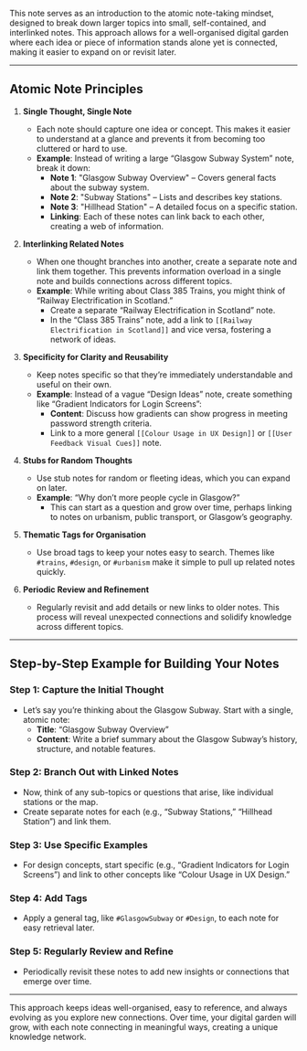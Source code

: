 This note serves as an introduction to the atomic note-taking mindset, designed to break down larger topics into small, self-contained, and interlinked notes. This approach allows for a well-organised digital garden where each idea or piece of information stands alone yet is connected, making it easier to expand on or revisit later.

---

## Atomic Note Principles

1. **Single Thought, Single Note**
   - Each note should capture one idea or concept. This makes it easier to understand at a glance and prevents it from becoming too cluttered or hard to use.
   - **Example**: Instead of writing a large “Glasgow Subway System” note, break it down:
     - **Note 1**: "Glasgow Subway Overview" – Covers general facts about the subway system.
     - **Note 2**: "Subway Stations" – Lists and describes key stations.
     - **Note 3**: "Hillhead Station" – A detailed focus on a specific station.
     - **Linking**: Each of these notes can link back to each other, creating a web of information.

2. **Interlinking Related Notes**
   - When one thought branches into another, create a separate note and link them together. This prevents information overload in a single note and builds connections across different topics.
   - **Example**: While writing about Class 385 Trains, you might think of “Railway Electrification in Scotland.”
     - Create a separate “Railway Electrification in Scotland” note.
     - In the “Class 385 Trains” note, add a link to `[[Railway Electrification in Scotland]]` and vice versa, fostering a network of ideas.

3. **Specificity for Clarity and Reusability**
   - Keep notes specific so that they’re immediately understandable and useful on their own.
   - **Example**: Instead of a vague “Design Ideas” note, create something like “Gradient Indicators for Login Screens”:
     - **Content**: Discuss how gradients can show progress in meeting password strength criteria.
     - Link to a more general `[[Colour Usage in UX Design]]` or `[[User Feedback Visual Cues]]` note.

4. **Stubs for Random Thoughts**
   - Use stub notes for random or fleeting ideas, which you can expand on later.
   - **Example**: “Why don’t more people cycle in Glasgow?”  
     - This can start as a question and grow over time, perhaps linking to notes on urbanism, public transport, or Glasgow’s geography.

5. **Thematic Tags for Organisation**
   - Use broad tags to keep your notes easy to search. Themes like `#trains`, `#design`, or `#urbanism` make it simple to pull up related notes quickly.

6. **Periodic Review and Refinement**
   - Regularly revisit and add details or new links to older notes. This process will reveal unexpected connections and solidify knowledge across different topics.

---

## Step-by-Step Example for Building Your Notes

### Step 1: Capture the Initial Thought
   - Let’s say you’re thinking about the Glasgow Subway. Start with a single, atomic note:
     - **Title**: “Glasgow Subway Overview”
     - **Content**: Write a brief summary about the Glasgow Subway’s history, structure, and notable features.

### Step 2: Branch Out with Linked Notes
   - Now, think of any sub-topics or questions that arise, like individual stations or the map.
   - Create separate notes for each (e.g., “Subway Stations,” “Hillhead Station”) and link them.

### Step 3: Use Specific Examples
   - For design concepts, start specific (e.g., “Gradient Indicators for Login Screens”) and link to other concepts like “Colour Usage in UX Design.”

### Step 4: Add Tags
   - Apply a general tag, like `#GlasgowSubway` or `#Design`, to each note for easy retrieval later.

### Step 5: Regularly Review and Refine
   - Periodically revisit these notes to add new insights or connections that emerge over time.

---

This approach keeps ideas well-organised, easy to reference, and always evolving as you explore new connections. Over time, your digital garden will grow, with each note connecting in meaningful ways, creating a unique knowledge network.